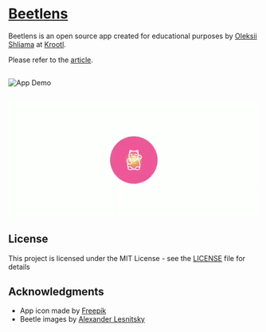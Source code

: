 # [Beetlens](https://medium.com/@shliama/beetlens-42eac15503d0)

Beetlens is an open source app created for educational purposes by [Oleksii Shliama](https://github.com/shliama) at [Krootl](https://www.krootl.com).

Please refer to the [article](https://medium.com/@shliama/beetlens-42eac15503d0).

##

![App Demo](demo/demo.gif)

##

![Metaballs Demo](demo/demo_metaballs.gif)

## License

This project is licensed under the MIT License - see the [LICENSE](LICENSE) file for details

## Acknowledgments

* App icon made by [Freepik](https://www.flaticon.com/authors/freepik)
* Beetle images by [Alexander Lesnitsky](https://pixabay.com/users/alles-2597842/)
